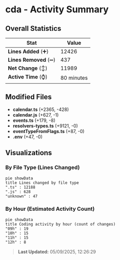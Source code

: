 # cda - Activity Summary 

## Overall Statistics

| Stat                   | Value                                                             |
| ---------------------- | ----------------------------------------------------------------- |
| **Lines Added** (➕)   | 12426                                          |
| **Lines Removed** (➖) | 437                                        |
| **Net Change** (↕)    | 11989                |
| **Active Time** (⌚)   | 80 minutes |


## Modified Files
- **calendar.ts** (+2365, -428)
- **calendar.js** (+627, -1)
- **events.ts** (+179, -8)
- **resolvers-types.ts** (+9121, -0)
- **eventTypeFromFlags.ts** (+87, -0)
- **.env** (+47, -0)

## Visualizations

### By File Type (Lines Changed)

```mermaid
pie showData
title Lines changed by file type
".ts" : 12188
".js" : 628
"unknown" : 47
```

### By Hour (Estimated Activity Count)

```mermaid
pie showData
title Coding activity by hour (count of changes)
"09h" : 19
"10h" : 15
"11h" : 15
"12h" : 8
```


> **Last Updated:** 05/09/2025, 12:26:29